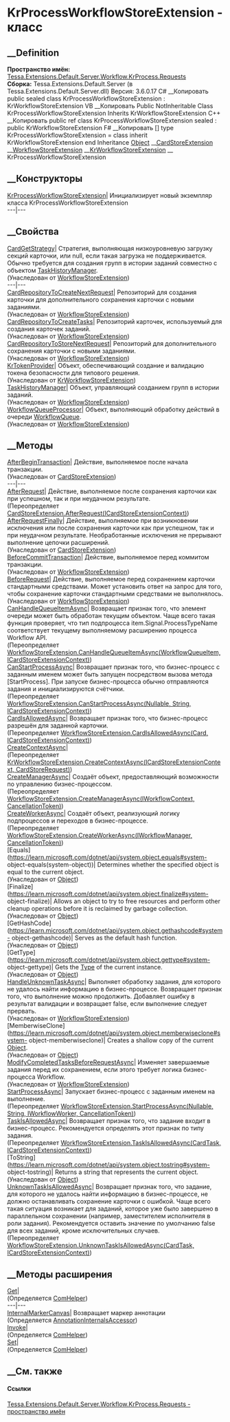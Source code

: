 # KrProcessWorkflowStoreExtension - класс
##  __Definition
 **Пространство имён:**
[Tessa.Extensions.Default.Server.Workflow.KrProcess.Requests](N_Tessa_Extensions_Default_Server_Workflow_KrProcess_Requests.htm)  
 **Сборка:** Tessa.Extensions.Default.Server (в
Tessa.Extensions.Default.Server.dll) Версия: 3.6.0.17
C# __Копировать
     public sealed class KrProcessWorkflowStoreExtension : KrWorkflowStoreExtension
VB __Копировать
     Public NotInheritable Class KrProcessWorkflowStoreExtension
    	Inherits KrWorkflowStoreExtension
C++ __Копировать
     public ref class KrProcessWorkflowStoreExtension sealed : public KrWorkflowStoreExtension
F# __Копировать
     [<SealedAttribute>]
    type KrProcessWorkflowStoreExtension = 
        class
            inherit KrWorkflowStoreExtension
        end
Inheritance
    [Object](https://learn.microsoft.com/dotnet/api/system.object) __[CardStoreExtension](T_Tessa_Cards_Extensions_CardStoreExtension.htm) __[WorkflowStoreExtension](T_Tessa_Cards_Workflow_WorkflowStoreExtension.htm) __[KrWorkflowStoreExtension](T_Tessa_Extensions_Default_Server_Workflow_KrWorkflowStoreExtension.htm) __ KrProcessWorkflowStoreExtension
##  __Конструкторы
[KrProcessWorkflowStoreExtension](M_Tessa_Extensions_Default_Server_Workflow_KrProcess_Requests_KrProcessWorkflowStoreExtension__ctor.htm)|
Инициализирует новый экземпляр класса KrProcessWorkflowStoreExtension  
---|---  
##  __Свойства
[CardGetStrategy](P_Tessa_Cards_Workflow_WorkflowStoreExtension_CardGetStrategy.htm)|
Стратегия, выполняющая низкоуровневую загрузку секций карточки, или null, если
такая загрузка не поддерживается. Обычно требуется для создания групп в
истории заданий совместно с объектом
[TaskHistoryManager](P_Tessa_Cards_Workflow_WorkflowStoreExtension_TaskHistoryManager.htm).  
(Унаследован от
[WorkflowStoreExtension](T_Tessa_Cards_Workflow_WorkflowStoreExtension.htm))  
---|---  
[CardRepositoryToCreateNextRequest](P_Tessa_Cards_Workflow_WorkflowStoreExtension_CardRepositoryToCreateNextRequest.htm)|
Репозиторий для создания карточки для дополнительного сохранения карточки с
новыми заданиями.  
(Унаследован от
[WorkflowStoreExtension](T_Tessa_Cards_Workflow_WorkflowStoreExtension.htm))  
[CardRepositoryToCreateTasks](P_Tessa_Cards_Workflow_WorkflowStoreExtension_CardRepositoryToCreateTasks.htm)|
Репозиторий карточек, используемый для создания карточек заданий.  
(Унаследован от
[WorkflowStoreExtension](T_Tessa_Cards_Workflow_WorkflowStoreExtension.htm))  
[CardRepositoryToStoreNextRequest](P_Tessa_Cards_Workflow_WorkflowStoreExtension_CardRepositoryToStoreNextRequest.htm)|
Репозиторий для дополнительного сохранения карточки с новыми заданиями.  
(Унаследован от
[WorkflowStoreExtension](T_Tessa_Cards_Workflow_WorkflowStoreExtension.htm))  
[KrTokenProvider](P_Tessa_Extensions_Default_Server_Workflow_KrWorkflowStoreExtension_KrTokenProvider.htm)|
Объект, обеспечивающий создание и валидацию токена безопасности для типового
решения.  
(Унаследован от
[KrWorkflowStoreExtension](T_Tessa_Extensions_Default_Server_Workflow_KrWorkflowStoreExtension.htm))  
[TaskHistoryManager](P_Tessa_Cards_Workflow_WorkflowStoreExtension_TaskHistoryManager.htm)|
Объект, управляющий созданием групп в истории заданий.  
(Унаследован от
[WorkflowStoreExtension](T_Tessa_Cards_Workflow_WorkflowStoreExtension.htm))  
[WorkflowQueueProcessor](P_Tessa_Cards_Workflow_WorkflowStoreExtension_WorkflowQueueProcessor.htm)|
Объект, выполняющий обработку действий в очереди
[WorkflowQueue](T_Tessa_Cards_Workflow_WorkflowQueue.htm).  
(Унаследован от
[WorkflowStoreExtension](T_Tessa_Cards_Workflow_WorkflowStoreExtension.htm))  
##  __Методы
[AfterBeginTransaction](M_Tessa_Cards_Extensions_CardStoreExtension_AfterBeginTransaction.htm)|
Действие, выполняемое после начала транзакции.  
(Унаследован от
[CardStoreExtension](T_Tessa_Cards_Extensions_CardStoreExtension.htm))  
---|---  
[AfterRequest](M_Tessa_Extensions_Default_Server_Workflow_KrProcess_Requests_KrProcessWorkflowStoreExtension_AfterRequest.htm)|
Действие, выполняемое после сохранения карточки как при успешном, так и при
неудачном результате.  
(Переопределяет
[CardStoreExtension.AfterRequest(ICardStoreExtensionContext)](M_Tessa_Cards_Extensions_CardStoreExtension_AfterRequest.htm))  
[AfterRequestFinally](M_Tessa_Cards_Extensions_CardStoreExtension_AfterRequestFinally.htm)|
Действие, выполняемое при возникновении исключения или после сохранения
карточки как при успешном, так и при неудачном результате. Необработанные
исключения не прерывают выполнение цепочки расширений.  
(Унаследован от
[CardStoreExtension](T_Tessa_Cards_Extensions_CardStoreExtension.htm))  
[BeforeCommitTransaction](M_Tessa_Cards_Workflow_WorkflowStoreExtension_BeforeCommitTransaction.htm)|
Действие, выполняемое перед коммитом транзакции.  
(Унаследован от
[WorkflowStoreExtension](T_Tessa_Cards_Workflow_WorkflowStoreExtension.htm))  
[BeforeRequest](M_Tessa_Cards_Workflow_WorkflowStoreExtension_BeforeRequest.htm)|
Действие, выполняемое перед сохранением карточки стандартными средствами.
Может установить ответ на запрос для того, чтобы сохранение карточки
стандартными средствами не выполнялось.  
(Унаследован от
[WorkflowStoreExtension](T_Tessa_Cards_Workflow_WorkflowStoreExtension.htm))  
[CanHandleQueueItemAsync](M_Tessa_Extensions_Default_Server_Workflow_KrProcess_Requests_KrProcessWorkflowStoreExtension_CanHandleQueueItemAsync.htm)|
Возвращает признак того, что элемент очереди может быть обработан текущим
объектом. Чаще всего такая функция проверяет, что тип подпроцесса
item.Signal.ProcessTypeName соответствует текущему выполняемому расширению
процесса Workflow API.  
(Переопределяет
[WorkflowStoreExtension.CanHandleQueueItemAsync(WorkflowQueueItem,
ICardStoreExtensionContext)](M_Tessa_Cards_Workflow_WorkflowStoreExtension_CanHandleQueueItemAsync.htm))  
[CanStartProcessAsync](M_Tessa_Extensions_Default_Server_Workflow_KrProcess_Requests_KrProcessWorkflowStoreExtension_CanStartProcessAsync.htm)|
Возвращает признак того, что бизнес-процесс с заданным именем может быть
запущен посредством вызова метода [StartProcess]. При запуске бизнес-процесса
обычно отправляются задания и инициализируются счётчики.  
(Переопределяет [WorkflowStoreExtension.CanStartProcessAsync(Nullable<Guid>,
String,
ICardStoreExtensionContext)](M_Tessa_Cards_Workflow_WorkflowStoreExtension_CanStartProcessAsync.htm))  
[CardIsAllowedAsync](M_Tessa_Extensions_Default_Server_Workflow_KrProcess_Requests_KrProcessWorkflowStoreExtension_CardIsAllowedAsync.htm)|
Возвращает признак того, что бизнес-процесс разрешён для заданной карточки.  
(Переопределяет [WorkflowStoreExtension.CardIsAllowedAsync(Card,
ICardStoreExtensionContext)](M_Tessa_Cards_Workflow_WorkflowStoreExtension_CardIsAllowedAsync.htm))  
[CreateContextAsync](M_Tessa_Extensions_Default_Server_Workflow_KrProcess_Requests_KrProcessWorkflowStoreExtension_CreateContextAsync.htm)|  
(Переопределяет
[KrWorkflowStoreExtension.CreateContextAsync(ICardStoreExtensionContext,
CardStoreRequest)](M_Tessa_Extensions_Default_Server_Workflow_KrWorkflowStoreExtension_CreateContextAsync.htm))  
[CreateManagerAsync](M_Tessa_Extensions_Default_Server_Workflow_KrProcess_Requests_KrProcessWorkflowStoreExtension_CreateManagerAsync.htm)|
Создаёт объект, предоставляющий возможности по управлению бизнес-процессом.  
(Переопределяет [WorkflowStoreExtension.CreateManagerAsync(IWorkflowContext,
CancellationToken)](M_Tessa_Cards_Workflow_WorkflowStoreExtension_CreateManagerAsync.htm))  
[CreateWorkerAsync](M_Tessa_Extensions_Default_Server_Workflow_KrProcess_Requests_KrProcessWorkflowStoreExtension_CreateWorkerAsync.htm)|
Создаёт объект, реализующий логику подпроцессов и переходов в бизнес-процессе.  
(Переопределяет [WorkflowStoreExtension.CreateWorkerAsync(IWorkflowManager,
CancellationToken)](M_Tessa_Cards_Workflow_WorkflowStoreExtension_CreateWorkerAsync.htm))  
[Equals](https://learn.microsoft.com/dotnet/api/system.object.equals#system-
object-equals\(system-object\))| Determines whether the specified object is
equal to the current object.  
(Унаследован от
[Object](https://learn.microsoft.com/dotnet/api/system.object))  
[Finalize](https://learn.microsoft.com/dotnet/api/system.object.finalize#system-
object-finalize)| Allows an object to try to free resources and perform other
cleanup operations before it is reclaimed by garbage collection.  
(Унаследован от
[Object](https://learn.microsoft.com/dotnet/api/system.object))  
[GetHashCode](https://learn.microsoft.com/dotnet/api/system.object.gethashcode#system-
object-gethashcode)| Serves as the default hash function.  
(Унаследован от
[Object](https://learn.microsoft.com/dotnet/api/system.object))  
[GetType](https://learn.microsoft.com/dotnet/api/system.object.gettype#system-
object-gettype)| Gets the
[Type](https://learn.microsoft.com/dotnet/api/system.type) of the current
instance.  
(Унаследован от
[Object](https://learn.microsoft.com/dotnet/api/system.object))  
[HandleUnknownTaskAsync](M_Tessa_Cards_Workflow_WorkflowStoreExtension_HandleUnknownTaskAsync.htm)|
Выполняет обработку задания, для которого не удалось найти информацию в
бизнес-процессе. Возвращает признак того, что выполнение можно продолжить.
Добавляет ошибку в результат валидации и возвращает false, если выполнение
следует прервать.  
(Унаследован от
[WorkflowStoreExtension](T_Tessa_Cards_Workflow_WorkflowStoreExtension.htm))  
[MemberwiseClone](https://learn.microsoft.com/dotnet/api/system.object.memberwiseclone#system-
object-memberwiseclone)| Creates a shallow copy of the current
[Object](https://learn.microsoft.com/dotnet/api/system.object).  
(Унаследован от
[Object](https://learn.microsoft.com/dotnet/api/system.object))  
[ModifyCompletedTasksBeforeRequestAsync](M_Tessa_Cards_Workflow_WorkflowStoreExtension_ModifyCompletedTasksBeforeRequestAsync.htm)|
Изменяет завершаемые задания перед их сохранением, если этого требует логика
бизнес-процесса Workflow.  
(Унаследован от
[WorkflowStoreExtension](T_Tessa_Cards_Workflow_WorkflowStoreExtension.htm))  
[StartProcessAsync](M_Tessa_Extensions_Default_Server_Workflow_KrProcess_Requests_KrProcessWorkflowStoreExtension_StartProcessAsync.htm)|
Запускает бизнес-процесс с заданным именем на выполнение.  
(Переопределяет [WorkflowStoreExtension.StartProcessAsync(Nullable<Guid>,
String, IWorkflowWorker,
CancellationToken)](M_Tessa_Cards_Workflow_WorkflowStoreExtension_StartProcessAsync.htm))  
[TaskIsAllowedAsync](M_Tessa_Extensions_Default_Server_Workflow_KrProcess_Requests_KrProcessWorkflowStoreExtension_TaskIsAllowedAsync.htm)|
Возвращает признак того, что задание входит в бизнес-процесс. Рекомендуется
определять этот признак по типу задания.  
(Переопределяет [WorkflowStoreExtension.TaskIsAllowedAsync(CardTask,
ICardStoreExtensionContext)](M_Tessa_Cards_Workflow_WorkflowStoreExtension_TaskIsAllowedAsync.htm))  
[ToString](https://learn.microsoft.com/dotnet/api/system.object.tostring#system-
object-tostring)| Returns a string that represents the current object.  
(Унаследован от
[Object](https://learn.microsoft.com/dotnet/api/system.object))  
[UnknownTaskIsAllowedAsync](M_Tessa_Extensions_Default_Server_Workflow_KrProcess_Requests_KrProcessWorkflowStoreExtension_UnknownTaskIsAllowedAsync.htm)|
Возвращает признак того, что задание, для которого не удалось найти информацию
в бизнес-процессе, не должно останавливать сохранение карточки с ошибкой. Чаще
всего такая ситуация возникает для заданий, которое уже было завершено в
параллельном сохранении (например, заместителем исполнителя в роли задания).
Рекомендуется оставить значение по умолчанию false для всех заданий, кроме
исключительных случаев.  
(Переопределяет [WorkflowStoreExtension.UnknownTaskIsAllowedAsync(CardTask,
ICardStoreExtensionContext)](M_Tessa_Cards_Workflow_WorkflowStoreExtension_UnknownTaskIsAllowedAsync.htm))  
##  __Методы расширения
[Get](M_Tessa_Extensions_Default_Client_EDS_ComHelper_Get.htm)|  
(Определяется
[ComHelper](T_Tessa_Extensions_Default_Client_EDS_ComHelper.htm))  
---|---  
[InternalMarkerCanvas](M_Tessa_UI_Views_Charting_Annotations_AnnotationInternalsAccessor_InternalMarkerCanvas.htm)|
Возвращает маркер аннотации  
(Определяется
[AnnotationInternalsAccessor](T_Tessa_UI_Views_Charting_Annotations_AnnotationInternalsAccessor.htm))  
[Invoke](M_Tessa_Extensions_Default_Client_EDS_ComHelper_Invoke.htm)|  
(Определяется
[ComHelper](T_Tessa_Extensions_Default_Client_EDS_ComHelper.htm))  
[Set](M_Tessa_Extensions_Default_Client_EDS_ComHelper_Set.htm)|  
(Определяется
[ComHelper](T_Tessa_Extensions_Default_Client_EDS_ComHelper.htm))  
##  __См. также
#### Ссылки
[Tessa.Extensions.Default.Server.Workflow.KrProcess.Requests - пространство
имён](N_Tessa_Extensions_Default_Server_Workflow_KrProcess_Requests.htm)
